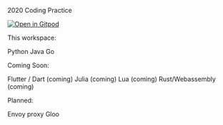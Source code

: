 2020 Coding Practice

[![Open in Gitpod](https://gitpod.io/button/open-in-gitpod.svg)](https://gitpod.io/#https://github.com/jmjava/2020Code)

This workspace:

Python
Java
Go

Coming Soon:

Flutter / Dart (coming)
Julia (coming)
Lua (coming)
Rust/Webassembly (coming)

Planned:

Envoy proxy
Gloo









